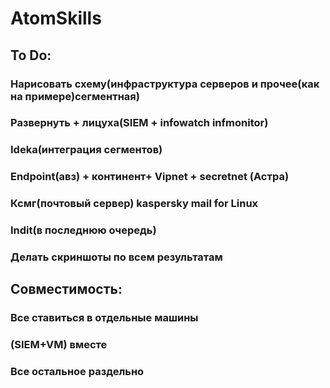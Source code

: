 # AtomSkills

## To Do:
### Нарисовать схему(инфраструктура серверов и прочее(как на примере)сегментная)
### Развернуть + лицуха(SIEM + infowatch infmonitor)
### Ideka(интеграция сегментов) 
### Endpoint(авз) + континент+ Vipnet + secretnet (Астра)
### Ксмг(почтовый сервер) kaspersky mail for Linux 
### Indit(в последнюю очередь)
### Делать скриншоты по всем результатам 


## Совместимость:

### Все ставиться в отдельные машины
### (SIEM+VM) вместе
### Все остальное раздельно
